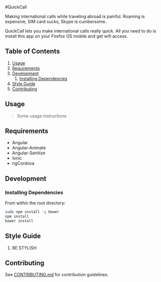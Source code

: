 #QuickCall

Making international calls while traveling abroad is painful. Roaming is expensive, SIM card sucks, Skype is cumbersome.

QuickCall lets you make international calls really quick. All you need to do is install this app on your Firefox OS mobile and get wifi access.

## Table of Contents

1. [Usage](#Usage)
1. [Requirements](#requirements)
1. [Development](#development)
    1. [Installing Dependencies](#installing-dependencies)
1. [Style Guide](#style-guide)
1. [Contributing](#contributing)

## Usage

> Some usage instructions

## Requirements

- Angular
- Angular-Animate
- Angular-Sanitize
- Ionic
- ngCordova

## Development

### Installing Dependencies

From within the root directory:

```sh
sudo npm install -g bower
npm install
bower install
```
## Style Guide

1. BE STYLISH

## Contributing

See [CONTRIBUTING.md](CONTRIBUTING.md) for contribution guidelines.
